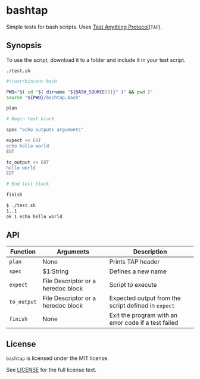# bashtap

Simple tests for bash scripts. Uses [Test Anything Protocol](http://testanything.org/)(`TAP`).

## Synopsis

To use the script, download it to a folder and include it in your test script.

`./test.sh`

```sh
#!/usr/bin/env bash

PWD="$( cd "$( dirname "${BASH_SOURCE[0]}" )" && pwd )"
source "${PWD}/bashtap.bash"

plan

# Begin test block

spec "echo outputs arguments"

expect << EOT
echo hello world
EOT

to_output << EOT
hello world
EOT

# End test block

finish
```

```sh
$ ./test.sh
1..1
ok 1 echo hello world
```

## API

| Function | Arguments | Description |
| -------- | --------- | ----------- |
| `plan`   | None | Prints TAP header |
| `spec`   | $1:String | Defines a new name |
| `expect` | File Descriptor or a heredoc block | Script to execute |
| `to_output` | File Descriptor or a heredoc block | Expected output from the script defined in `expect` |
| `finish` | None | Exit the program with an error code if a test failed |

## License

`bashtap` is licensed under the MIT license.

See [LICENSE](./LICENSE) for the full license text.
